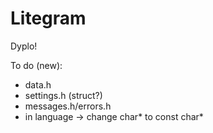 # Litegram
Dyplo!

To do (new):
- data.h
- settings.h (struct?)
- messages.h/errors.h
- in language -> change char* to const char*
